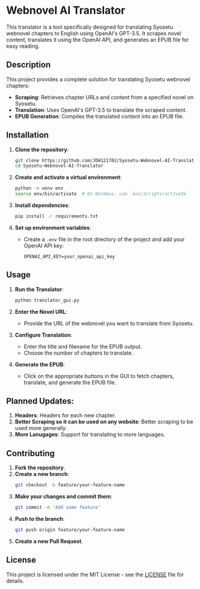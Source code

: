 # Webnovel AI Translator

This translator is a tool specifically designed for translating Syosetu webnovel chapters to English using OpenAI's GPT-3.5. It scrapes novel content, translates it using the OpenAI API, and generates an EPUB file for easy reading.

## Description

This project provides a complete solution for translating Syosetu webnovel chapters:
- **Scraping**: Retrieves chapter URLs and content from a specified novel on Syosetu.
- **Translation**: Uses OpenAI's GPT-3.5 to translate the scraped content.
- **EPUB Generation**: Compiles the translated content into an EPUB file.

## Installation

1. **Clone the repository**:
    ```sh
    git clone https://github.com/JDH121702/Syosetu-Webnovel-AI-Translator
    cd Syosetu-Webnovel-AI-Translator
    ```

2. **Create and activate a virtual environment**:
    ```sh
    python -m venv env
    source env/bin/activate  # On Windows, use `env\Scripts\activate`
    ```

3. **Install dependencies**:
    ```sh
    pip install -r requirements.txt
    ```

4. **Set up environment variables**:
    - Create a `.env` file in the root directory of the project and add your OpenAI API key:
      ```plaintext
      OPENAI_API_KEY=your_openai_api_key
      ```

## Usage

1. **Run the Translator**:
    ```sh
    python translator_gui.py
    ```

2. **Enter the Novel URL**:
    - Provide the URL of the webnovel you want to translate from Syosetu.

3. **Configure Translation**:
    - Enter the title and filename for the EPUB output.
    - Choose the number of chapters to translate.

4. **Generate the EPUB**:
    - Click on the appropriate buttons in the GUI to fetch chapters, translate, and generate the EPUB file.

## Planned Updates:

1. **Headers**: Headers for each new chapter.
2. **Better Scraping so it can be used on any website**: Better scraping to be used more generally.
3. **More Lanugages**: Support for translating to more languages.

## Contributing

1. **Fork the repository**.
2. **Create a new branch**:
    ```sh
    git checkout -b feature/your-feature-name
    ```
3. **Make your changes and commit them**:
    ```sh
    git commit -m 'Add some feature'
    ```
4. **Push to the branch**:
    ```sh
    git push origin feature/your-feature-name
    ```
5. **Create a new Pull Request**.

## License

This project is licensed under the MIT License - see the [LICENSE](LICENSE.txt) file for details.

